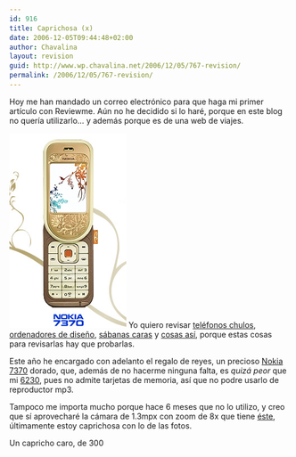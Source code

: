```yaml
---
id: 916
title: Caprichosa (x)
date: 2006-12-05T09:44:48+02:00
author: Chavalina
layout: revision
guid: http://www.wp.chavalina.net/2006/12/05/767-revision/
permalink: /2006/12/05/767-revision/
---
```

Hoy me han mandado un correo electr&oacute;nico para que haga mi primer art&iacute;culo con Reviewme. A&uacute;n no he decidido si lo har&eacute;, porque en este blog no quer&iacute;a utilizarlo&#8230; y adem&aacute;s porque es de una web de viajes.

<img class="imgizqda" src="/imagenes/fotos/7370.jpg" alt="Nokia 7370" /> Yo quiero revisar <a href="http://chavalina.net/comentar.php?idpost=483" target="_blank">tel&eacute;fonos chulos</a>, <a href="http://chavalina.net/comentar.php?idpost=60" target="_blank">ordenadores de dise&ntilde;o</a>, <a href="http://chavalina.net/comentar.php?idpost=235" target="_blank">s&aacute;banas caras</a> y <a href="http://chavalina.net/comentar.php?idpost=288" target="_blank">cosas as&iacute;</a>, porque estas cosas para revisarlas hay que probarlas.

Este a&ntilde;o he encargado con adelanto el regalo de reyes, un precioso <a href="http://www.nokia.es/A4180106" target="_blank">Nokia 7370</a> dorado, que, adem&aacute;s de no hacerme ninguna falta, es _quiz&aacute; peor_ que mi <a href="http://chavalina.net/comentar.php?idpost=48" target="_blank">6230</a>, pues no admite tarjetas de memoria, as&iacute; que no podre usarlo de reproductor mp3. 

Tampoco me importa mucho porque hace 6 meses que no lo utilizo, y creo que s&iacute; aprovechar&eacute; la c&aacute;mara de 1.3mpx con zoom de 8x que tiene <a href="http://www.nokia.es/A4180106" target="_blank">&eacute;ste</a>, &uacute;ltimamente estoy caprichosa con lo de las fotos.

Un capricho caro, de 300